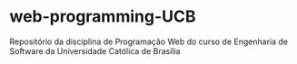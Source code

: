 # web-programming-UCB

Repositório da disciplina de Programação Web do curso de Engenharia de Software da Universidade Católica de Brasília
